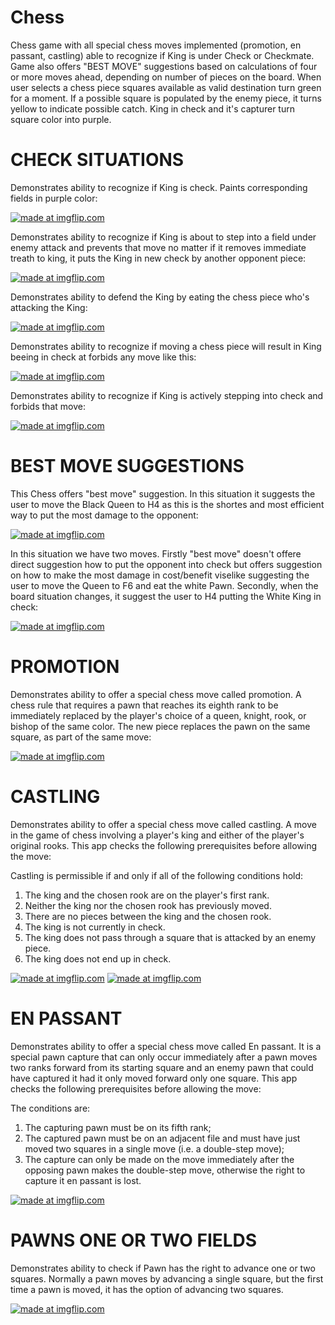 # Chess
Chess game with all special chess moves implemented (promotion, en passant, castling) able to recognize if King is under Check or Checkmate. Game also offers "BEST MOVE" suggestions based on calculations of four or more moves ahead, depending on number of pieces on the board. When user selects a chess piece squares available as valid destination turn green for a moment. If a possible square is populated by the enemy piece, it turns yellow to indicate possible catch. King in check and it's capturer turn square color into purple.

# CHECK SITUATIONS

Demonstrates ability to recognize if King is check. Paints corresponding fields in purple color:

<a href="https://imgflip.com/gif/1teuh9"><img src="https://i.imgflip.com/1teuh9.gif" title="made at imgflip.com"/></a>

Demonstrates ability to recognize if King is about to step into a field under enemy attack and prevents that move no matter if it removes immediate  treath to king, it puts the King in new check by another opponent piece:

<a href="https://imgflip.com/gif/1tg39w"><img src="https://i.imgflip.com/1tg39w.gif" title="made at imgflip.com"/></a>

Demonstrates ability to defend the King by eating the chess piece who's attacking the King:

<a href="https://imgflip.com/gif/1tg4db"><img src="https://i.imgflip.com/1tg4db.gif" title="made at imgflip.com"/></a>

Demonstrates ability to recognize if moving a chess piece will result in King beeing in check at forbids any move like this:

<a href="https://imgflip.com/gif/1tg4wp"><img src="https://i.imgflip.com/1tg4wp.gif" title="made at imgflip.com"/></a>

Demonstrates ability to recognize if King is actively stepping into check and forbids that move:

<a href="https://imgflip.com/gif/1tg51z"><img src="https://i.imgflip.com/1tg51z.gif" title="made at imgflip.com"/></a>

# BEST MOVE SUGGESTIONS

This Chess offers "best move" suggestion. In this situation it suggests the user to move the Black Queen to H4 as this is the shortes and most efficient way to put the most damage to the opponent:

<a href="https://imgflip.com/gif/1tg621"><img src="https://i.imgflip.com/1tg621.gif" title="made at imgflip.com"/></a>

In this situation we have two moves. Firstly "best move" doesn't offere direct suggestion how to put the opponent into check but offers suggestion on how to make the most damage in cost/benefit viselike suggesting the user to move the Queen to F6 and eat the white Pawn. Secondly, when the board situation changes, it suggest the user to H4 putting the White King in check: 

<a href="https://imgflip.com/gif/1tg5tf"><img src="https://i.imgflip.com/1tg5tf.gif" title="made at imgflip.com"/></a>

# PROMOTION

Demonstrates ability to offer a special chess move called promotion. A chess rule that requires a pawn that reaches its eighth rank to be immediately replaced by the player's choice of a queen, knight, rook, or bishop of the same color. The new piece replaces the pawn on the same square, as part of the same move:

<a href="https://imgflip.com/gif/1tg5bc"><img src="https://i.imgflip.com/1tg5bc.gif" title="made at imgflip.com"/></a>

# CASTLING

Demonstrates ability to offer a special chess move called castling. A move in the game of chess involving a player's king and either of the player's original rooks. This app checks the following prerequisites before allowing the move:

Castling is permissible if and only if all of the following conditions hold:

1. The king and the chosen rook are on the player's first rank.
2. Neither the king nor the chosen rook has previously moved.
3. There are no pieces between the king and the chosen rook.
4. The king is not currently in check.
5. The king does not pass through a square that is attacked by an enemy piece.
6. The king does not end up in check.

<a href="https://imgflip.com/gif/1tg3ri"><img src="https://i.imgflip.com/1tg3ri.gif" title="made at imgflip.com"/></a>
<a href="https://imgflip.com/gif/1tg42p"><img src="https://i.imgflip.com/1tg42p.gif" title="made at imgflip.com"/></a>

# EN PASSANT

Demonstrates ability to offer a special chess move called En passant. It is a special pawn capture that can only occur immediately after a pawn moves two ranks forward from its starting square and an enemy pawn that could have captured it had it only moved forward only one square. This app checks the following prerequisites before allowing the move:

The conditions are:

1. The capturing pawn must be on its fifth rank;
2. The captured pawn must be on an adjacent file and must have just moved two squares in a single move (i.e. a double-step move);
3. The capture can only be made on the move immediately after the opposing pawn makes the double-step move, otherwise the right to capture it en passant is lost.

<a href="https://imgflip.com/gif/1tg4lz"><img src="https://i.imgflip.com/1tg4lz.gif" title="made at imgflip.com"/></a>

# PAWNS ONE OR TWO FIELDS

Demonstrates ability to check if Pawn has the right to advance one or two squares. Normally a pawn moves by advancing a single square, but the first time a pawn is moved, it has the option of advancing two squares.

<a href="https://imgflip.com/gif/1tg557"><img src="https://i.imgflip.com/1tg557.gif" title="made at imgflip.com"/></a>

